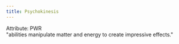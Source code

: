 ```yaml
---
title: Psychokinesis
---
```

Attribute: PWR  
"abilities manipulate matter and energy to create impressive effects."